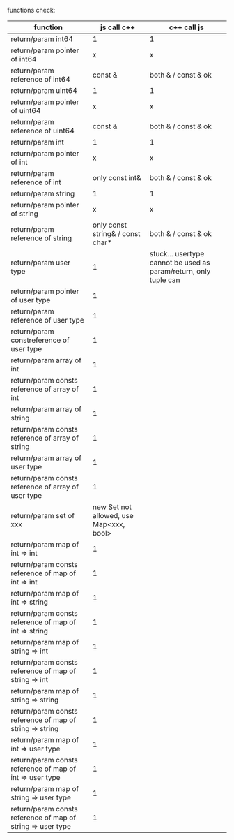 functions check:

| function                                                    | js call c++                             | c++ call js                                                      |
| ----------------------------------------------------------- | --------------------------------------- | ---------------------------------------------------------------- |
| return/param int64                                          | 1                                       | 1                                                                |
| return/param pointer of int64                               | x                                       | x                                                                |
| return/param reference of int64                             | const &                                 | both & / const & ok                                              |
| return/param uint64                                         | 1                                       | 1                                                                |
| return/param pointer of uint64                              | x                                       | x                                                                |
| return/param reference of uint64                            | const &                                 | both & / const & ok                                              |
| return/param int                                            | 1                                       | 1                                                                |
| return/param pointer of int                                 | x                                       | x                                                                |
| return/param reference of int                               | only const int&                         | both & / const & ok                                              |
| return/param string                                         | 1                                       | 1                                                                |
| return/param pointer of string                              | x                                       | x                                                                |
| return/param reference of string                            | only const string& / const char\*       | both & / const & ok                                              |
| return/param user type                                      | 1                                       | stuck... usertype cannot be used as param/return, only tuple can |
| return/param pointer of user type                           | 1                                       |                                                                  |
| return/param reference of user type                         | 1                                       |                                                                  |
| return/param constreference of user type                    | 1                                       |                                                                  |
| return/param array of int                                   | 1                                       |                                                                  |
| return/param consts reference of array of int               | 1                                       |                                                                  |
| return/param array of string                                | 1                                       |                                                                  |
| return/param consts reference of array of string            | 1                                       |                                                                  |
| return/param array of user type                             | 1                                       |                                                                  |
| return/param consts reference of array of user type         | 1                                       |                                                                  |
| return/param set of xxx                                     | new Set not allowed, use Map<xxx, bool> |                                                                  |
| return/param map of int => int                              | 1                                       |                                                                  |
| return/param consts reference of map of int => int          | 1                                       |                                                                  |
| return/param map of int => string                           | 1                                       |                                                                  |
| return/param consts reference of map of int => string       | 1                                       |                                                                  |
| return/param map of string => int                           | 1                                       |                                                                  |
| return/param consts reference of map of string => int       | 1                                       |                                                                  |
| return/param map of string => string                        | 1                                       |                                                                  |
| return/param consts reference of map of string => string    | 1                                       |                                                                  |
| return/param map of int => user type                        | 1                                       |                                                                  |
| return/param consts reference of map of int => user type    | 1                                       |                                                                  |
| return/param map of string => user type                     | 1                                       |                                                                  |
| return/param consts reference of map of string => user type | 1                                       |                                                                  |
